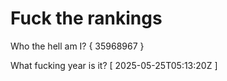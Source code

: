 # Fuck the rankings

Who the hell am I?
{ 35968967 }

What fucking year is it?
[ 2025-05-25T05:13:20Z ]
